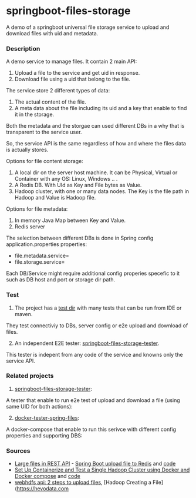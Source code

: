 # springboot-files-storage

A demo of a springboot universal file storage service to upload and download files with uid and metadata.

### Description

​A demo service to manage files. It contain 2 main API:
1. Upload a file to the service and get uid in response.
2. Download file using a uid that belong to the file.

The service store 2 different types of data:
1. The actual content of the file.
2. A meta data about the file including its uid and a key that enable to find it in the storage.

Both the metadata and the storgae can used different DBs in a why that is transparent to the service user.

So, the service API is the same regardless of how and where the files data is actually stores.

Options for file content storage:
1. A local dir on the server host machine. It can be Physical, Virtual or Container with any OS: Linux, Windows .. .
2. A Redis DB. With UId as Key and File bytes as Value.
3. Hadoop cluster, with one or many data nodes. The Key is the file path in Hadoop and Value is Hadoop file.

Options for file metadata:
1. In memory Java Map between Key and Value.
2. Redis server

The selection between different DBs is done in Spring config application.properties properties:
- file.metadata.service=
- file.storage.service=

Each DB/Service might require additional config properies specefic to it such as DB host and port or storage dir path.

### Test
1. The project has a [test dir](https://github.com/orbartal/springboot-files-storage/tree/main/backend/src/test/java/orbartal/demo/springboot/files/storage) with many tests that can be run from IDE or maven. 

They test connectiviy to DBs, server config or e2e upload and download of files.

2. An independent E2E tester: [springboot-files-storage-tester](https://github.com/orbartal/springboot-files-storage-tester).

This tester is indepent from any code of the service and knowns only the service API.

### Related projects
1. [springboot-files-storage-tester](https://github.com/orbartal/springboot-files-storage-tester):

A tester that enable to run e2e test of upload and download a file (using same UID for both actions):

2. [docker-tester-spring-files](https://github.com/orbartal/docker-tester-spring-files):

A docker-compose that enable to run this serivce with different config properties and supporting DBS: 

### Sources

- [Large files in REST API](https://dba-presents.com/jvm/java/278-large-files-in-rest-api)
​- [Spring Boot upload file to Redis](https://frontbackend.com/spring-boot/spring-boot-upload-file-to-redis) and [code](https://github.com/martinwojtus/tutorials/tree/master/spring-boot/upload-file-to-redis)
- [Set Up Containerize and Test a Single Hadoop Cluster using Docker and Docker compose](https://www.section.io/engineering-education/set-up-containerize-and-test-a-single-hadoop-cluster-using-docker-and-docker-compose/) and [code](https://github.com/big-data-europe/docker-hadoop)
- [webhdfs api: 2 steps to upload files](https://hadoop.apache.org/docs/r1.0.4/webhdfs.html#FsURIvsHTTP_URL), [Hadoop Creating a File](https://hevodata.com